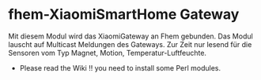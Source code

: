# fhem-XiaomiSmartHome Gateway
Mit diesem Modul wird das XiaomiGateway an Fhem gebunden. Das Modul lauscht auf Multicast Meldungen des Gateways.
Zur Zeit nur lesend für die Sensoren vom Typ Magnet, Motion, Temperatur-Luftfeuchte.

* Please read the Wiki !! you need to install some Perl modules.

